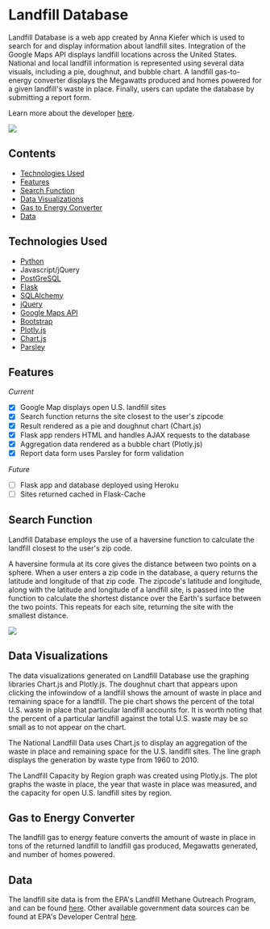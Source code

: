 # Landfill Database

Landfill Database is a web app created by Anna Kiefer which is used to search for and display information about landfill sites. Integration of the Google Maps API displays landfill locations across the United States. National and local landfill information is represented using several data visuals, including a pie, doughnut, and bubble chart. A landfill gas-to-energy converter displays the Megawatts produced and homes powered for a given landfill's waste in place. Finally, users can update the database by submitting a report form. 

Learn more about the developer [here](https://www.linkedin.com/in/annakiefer).

![](http://i.imgur.com/736LxHB.gif?1)

## Contents
- [Technologies Used](#technologiesused)
- [Features](#features)
- [Search Function](#searchfunction)
- [Data Visualizations](#datavisualizations)
- [Gas to Energy Converter](#gastoenergy)
- [Data](#data)

## <a name="technologiesused"></a>Technologies Used
- [Python](https://www.python.org/)
- Javascript/jQuery
- [PostGreSQL](https://www.postgresql.org/)
- [Flask](http://flask.pocoo.org/)
- [SQLAlchemy](http://flask.pocoo.org/)
- [jQuery](https://jquery.com/)
- [Google Maps API](https://developers.google.com/maps/)
- [Bootstrap](http://getbootstrap.com/)
- [Plotly.js](https://plot.ly/javascript/)
- [Chart.js](http://www.chartjs.org/)
- [Parsley](http://parsleyjs.org/)

## <a name="features"></a>Features

*Current*

- [X] Google Map displays open U.S. landfill sites 
- [X] Search function returns the site closest to the user's zipcode
- [X] Result rendered as a pie and doughnut chart (Chart.js)
- [X] Flask app renders HTML and handles AJAX requests to the database
- [X] Aggregation data rendered as a bubble chart (Plotly.js)
- [x] Report data form uses Parsley for form validation 

*Future*

- [ ] Flask app and database deployed using Heroku
- [ ] Sites returned cached in Flask-Cache

## <a name="searchfunction"></a>Search Function

Landfill Database employs the use of a haversine function to calculate the landfill closest to the user's zip code. 

A haversine formula at its core gives the distance between two points on a sphere. When a user enters a zip code in the database, a query returns the latitude and longitude of that zip code. The zipcode's latitude and longitude, along with the latitude and longitude of a landfill site, is passed into the function to calculate the shortest distance over the Earth's surface between the two points. This repeats for each site, returning the site with the smallest distance.

![](http://i.imgur.com/EuqieaJ.png)

## <a name="datavisualizations"></a>Data Visualizations 

The data visualizations generated on Landfill Database use the graphing libraries Chart.js and Plotly.js. The doughnut chart that appears upon clicking the infowindow of a landfill shows the amount of waste in place and remaining space for a landfill. The pie chart shows the percent of the total U.S. waste in place that particular landfill accounts for. It is worth noting that the percent of a particular landfill against the total U.S. waste may be so small as to not appear on the chart.

The National Landfill Data uses Chart.js to display an aggregation of the waste in place and remaining space for the U.S. landifll sites. The line graph displays the generation by waste type from 1960 to 2010. 

The Landfill Capacity by Region graph was created using Plotly.js. The plot graphs the waste in place, the year that waste in place was measured, and the capacity for open U.S. landfill sites by region.

## <a name="gastoenergy"></a>Gas to Energy Converter

The landfill gas to energy feature converts the amount of waste in place in tons of the returned landfill to landfill gas produced, Megawatts generated, and number of homes powered.

## <a name="data"></a>Data

The landfill site data is from the EPA's Landfill Methane Outreach Program, and can be found [here](https://www3.epa.gov/lmop/index.html). Other available government data sources can be found at EPA's Developer Central [here](https://developer.epa.gov/category/data/).
